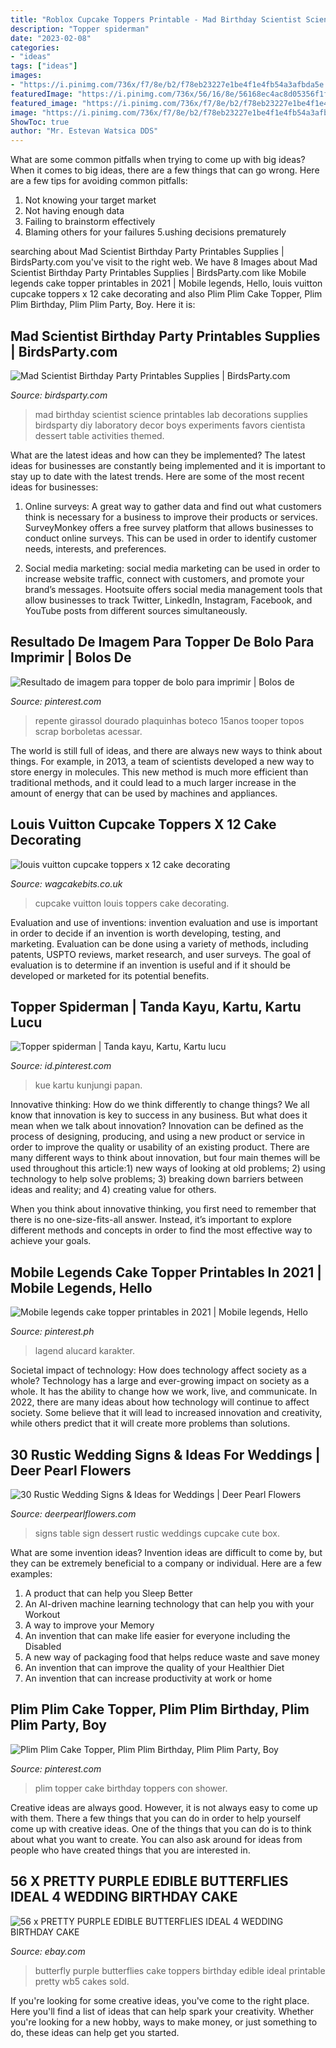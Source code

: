 ```yaml
---
title: "Roblox Cupcake Toppers Printable - Mad Birthday Scientist Science Printables Lab Decorations Supplies Birdsparty Diy Laboratory Decor Boys Experiments Favors Cientista Dessert Table Activities Themed"
description: "Topper spiderman"
date: "2023-02-08"
categories:
- "ideas"
tags: ["ideas"]
images:
- "https://i.pinimg.com/736x/f7/8e/b2/f78eb23227e1be4f1e4fb54a3afbda5e.jpg"
featuredImage: "https://i.pinimg.com/736x/56/16/8e/56168ec4ac8d05356f1fa5ff15289ccb.jpg"
featured_image: "https://i.pinimg.com/736x/f7/8e/b2/f78eb23227e1be4f1e4fb54a3afbda5e.jpg"
image: "https://i.pinimg.com/736x/f7/8e/b2/f78eb23227e1be4f1e4fb54a3afbda5e.jpg"
ShowToc: true
author: "Mr. Estevan Watsica DDS"
---
```



What are some common pitfalls when trying to come up with big ideas?
When it comes to big ideas, there are a few things that can go wrong. Here are a few tips for avoiding common pitfalls: 
1. Not knowing your target market 
2. Not having enough data 
3. Failing to brainstorm effectively 
4. Blaming others for your failures 
5.ushing decisions prematurely 

	

		
searching about Mad Scientist Birthday Party Printables Supplies | BirdsParty.com you've visit to the right web. We have 8 Images about Mad Scientist Birthday Party Printables Supplies | BirdsParty.com like Mobile legends cake topper printables in 2021 | Mobile legends, Hello, louis vuitton cupcake toppers x 12 cake decorating and also Plim Plim Cake Topper, Plim Plim Birthday, Plim Plim Party, Boy. Here it is:
		
    
## Mad Scientist Birthday Party Printables Supplies | BirdsParty.com

<img loading=lazy src="https://cdn.shopify.com/s/files/1/1644/7575/products/mad-scientist-party-prinatbles-designs-shop-buy-party-ideas-boys-birthday-science-lab-printables_1024x1024.png?v=1481204735" onerror="this.onerror=null;this.src='https://tse3.mm.bing.net/th?id=OIP.OPg6LnLRyaDANvu4GOEH6wHaJ3&amp;pid=15.1';" alt="Mad Scientist Birthday Party Printables Supplies | BirdsParty.com">

_Source: birdsparty.com_

>mad birthday scientist science printables lab decorations supplies birdsparty diy laboratory decor boys experiments favors cientista dessert table activities themed. 

	

What are the latest ideas and how can they be implemented?
The latest ideas for businesses are constantly being implemented and it is important to stay up to date with the latest trends. Here are some of the most recent ideas for businesses:
1. Online surveys: A great way to gather data and find out what customers think is necessary for a business to improve their products or services. SurveyMonkey offers a free survey platform that allows businesses to conduct online surveys. This can be used in order to identify customer needs, interests, and preferences.

2. Social media marketing: social media marketing can be used in order to increase website traffic, connect with customers, and promote your brand’s messages. Hootsuite offers social media management tools that allow businesses to track Twitter, LinkedIn, Instagram, Facebook, and YouTube posts from different sources simultaneously.

    
## Resultado De Imagem Para Topper De Bolo Para Imprimir | Bolos De

<img loading=lazy src="https://i.pinimg.com/736x/56/16/8e/56168ec4ac8d05356f1fa5ff15289ccb.jpg" onerror="this.onerror=null;this.src='https://tse3.mm.bing.net/th?id=OIP.HmOiw8Y02hVyfEH5Y26MnAHaKi&amp;pid=15.1';" alt="Resultado de imagem para topper de bolo para imprimir | Bolos de">

_Source: pinterest.com_

>repente girassol dourado plaquinhas boteco 15anos tooper topos scrap borboletas acessar. 

	

The world is still full of ideas, and there are always new ways to think about things. For example, in 2013, a team of scientists developed a new way to store energy in molecules. This new method is much more efficient than traditional methods, and it could lead to a much larger increase in the amount of energy that can be used by machines and appliances.

    
## Louis Vuitton Cupcake Toppers X 12 Cake Decorating

<img loading=lazy src="https://www.shopbuilderpro.co.uk/imageServer/96525/products/1634417-main.jpg" onerror="this.onerror=null;this.src='https://tse1.mm.bing.net/th?id=OIP.k3ZK9l4ETIV7fF2-T6L4mQHaJ4&amp;pid=15.1';" alt="louis vuitton cupcake toppers x 12 cake decorating">

_Source: wagcakebits.co.uk_

>cupcake vuitton louis toppers cake decorating. 

	

Evaluation and use of inventions:
invention evaluation and use is important in order to decide if an invention is worth developing, testing, and marketing. Evaluation can be done using a variety of methods, including patents, USPTO reviews, market research, and user surveys. The goal of evaluation is to determine if an invention is useful and if it should be developed or marketed for its potential benefits.

    
## Topper Spiderman | Tanda Kayu, Kartu, Kartu Lucu

<img loading=lazy src="https://i.pinimg.com/736x/f7/8e/b2/f78eb23227e1be4f1e4fb54a3afbda5e.jpg" onerror="this.onerror=null;this.src='https://tse1.mm.bing.net/th?id=OIP.hgjYBGJPZODRvHQ2V1WaiQHaKe&amp;pid=15.1';" alt="Topper spiderman | Tanda kayu, Kartu, Kartu lucu">

_Source: id.pinterest.com_

>kue kartu kunjungi papan. 

	

Innovative thinking: How do we think differently to change things?
We all know that innovation is key to success in any business. But what does it mean when we talk about innovation?
Innovation can be defined as the process of designing, producing, and using a new product or service in order to improve the quality or usability of an existing product. There are many different ways to think about innovation, but four main themes will be used throughout this article:1) new ways of looking at old problems; 2) using technology to help solve problems; 3) breaking down barriers between ideas and reality; and 4) creating value for others. 

When you think about innovative thinking, you first need to remember that there is no one-size-fits-all answer. Instead, it’s important to explore different methods and concepts in order to find the most effective way to achieve your goals.

    
## Mobile Legends Cake Topper Printables In 2021 | Mobile Legends, Hello

<img loading=lazy src="https://i.pinimg.com/736x/1f/c3/ee/1fc3eea193c6d12c3edf989bec321da4.jpg" onerror="this.onerror=null;this.src='https://tse3.mm.bing.net/th?id=OIP.rsLNut0UjrZtxJSgQBld7gHaLF&amp;pid=15.1';" alt="Mobile legends cake topper printables in 2021 | Mobile legends, Hello">

_Source: pinterest.ph_

>lagend alucard karakter. 

	

Societal impact of technology: How does technology affect society as a whole?
Technology has a large and ever-growing impact on society as a whole. It has the ability to change how we work, live, and communicate. In 2022, there are many ideas about how technology will continue to affect society. Some believe that it will lead to increased innovation and creativity, while others predict that it will create more problems than solutions.

    
## 30 Rustic Wedding Signs &amp; Ideas For Weddings | Deer Pearl Flowers

<img loading=lazy src="http://www.deerpearlflowers.com/wp-content/uploads/2016/05/dessert-table-sign.jpg" onerror="this.onerror=null;this.src='https://tse2.mm.bing.net/th?id=OIP.uv3Qqf6cX23SUYp-y84TzAHaLF&amp;pid=15.1';" alt="30 Rustic Wedding Signs &amp; Ideas for Weddings | Deer Pearl Flowers">

_Source: deerpearlflowers.com_

>signs table sign dessert rustic weddings cupcake cute box. 

	

What are some invention ideas?
Invention ideas are difficult to come by, but they can be extremely beneficial to a company or individual. Here are a few examples:
1. A product that can help you Sleep Better 
2. An AI-driven machine learning technology that can help you with your Workout 
3. A way to improve your Memory 
4. An invention that can make life easier for everyone including the Disabled 
5. A new way of packaging food that helps reduce waste and save money 
6. An invention that can improve the quality of your Healthier Diet 
7. An invention that can increase productivity at work or home 
    
## Plim Plim Cake Topper, Plim Plim Birthday, Plim Plim Party, Boy

<img loading=lazy src="https://i.pinimg.com/736x/68/a9/d4/68a9d4834ed21e4e4e6113abd8f14387.jpg" onerror="this.onerror=null;this.src='https://tse4.mm.bing.net/th?id=OIP.LWEgKWwtGBApe44nGV0qigHaJ3&amp;pid=15.1';" alt="Plim Plim Cake Topper, Plim Plim Birthday, Plim Plim Party, Boy">

_Source: pinterest.com_

>plim topper cake birthday toppers con shower. 

	

Creative ideas are always good. However, it is not always easy to come up with them. There a few things that you can do in order to help yourself come up with creative ideas. One of the things that you can do is to think about what you want to create. You can also ask around for ideas from people who have created things that you are interested in.

    
## 56 X PRETTY PURPLE EDIBLE BUTTERFLIES IDEAL 4 WEDDING BIRTHDAY CAKE

<img loading=lazy src="http://i.ebayimg.com/images/i/160661567059-0-1/s-l1000.jpg" onerror="this.onerror=null;this.src='https://tse1.mm.bing.net/th?id=OIP.3srWm4n-jxLUACU_v7Q8MgAAAA&amp;pid=15.1';" alt="56 x PRETTY PURPLE EDIBLE BUTTERFLIES IDEAL 4 WEDDING BIRTHDAY CAKE">

_Source: ebay.com_

>butterfly purple butterflies cake toppers birthday edible ideal printable pretty wb5 cakes sold. 

	

If you're looking for some creative ideas, you've come to the right place. Here you'll find a list of ideas that can help spark your creativity. Whether you're looking for a new hobby, ways to make money, or just something to do, these ideas can help get you started.

